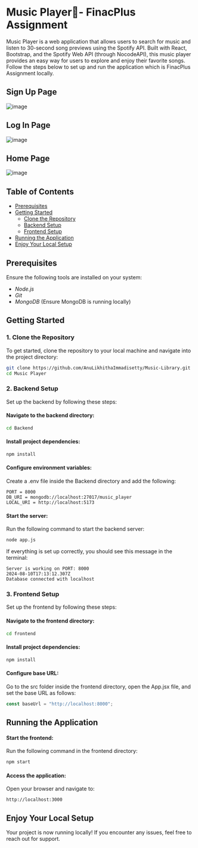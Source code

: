 # Music Player🎵- FinacPlus Assignment  
Music Player is a web application that allows users to search for music and listen to 30-second song previews using the Spotify API. Built with React, Bootstrap, and the Spotify Web API (through NocodeAPI), this music player provides an easy way for users to explore and enjoy their favorite songs. Follow the steps below to set up and run the application which is FinacPlus Assignment locally. 

## Sign Up Page
![image](https://github.com/user-attachments/assets/190b510a-a96b-47f9-9a28-3c2ce523f8fa)

## Log In Page
![image](https://github.com/user-attachments/assets/20efd3bc-0950-4a49-be5f-c9c7e16040a9)

## Home Page
![image](https://github.com/user-attachments/assets/4b607c66-67d2-4e77-87f1-d7d6b57829e4)


## Table of Contents 
- [Prerequisites](#prerequisites)  
- [Getting Started](#getting-started)  
   - [Clone the Repository](#1-clone-the-repository)  
   - [Backend Setup](#2-backend-setup)  
   - [Frontend Setup](#3-frontend-setup)  
- [Running the Application](#running-the-application)  
- [Enjoy Your Local Setup](#enjoy-your-local-setup)

## Prerequisites 
Ensure the following tools are installed on your system:  
* *Node.js*  
* *Git*  
* *MongoDB* (Ensure MongoDB is running locally)

## Getting Started

### 1. Clone the Repository 
To get started, clone the repository to your local machine and navigate into the project directory:  
```bash
git clone https://github.com/AnuLikhithaImmadisetty/Music-Library.git
cd Music Player
```

### 2. Backend Setup
Set up the backend by following these steps:  

#### Navigate to the backend directory:  
```bash
cd Backend
```

#### Install project dependencies:  
```bash
npm install
```

#### Configure environment variables:  
Create a .env file inside the Backend directory and add the following:  
```
PORT = 8000
DB_URI = mongodb://localhost:27017/music_player
LOCAL_URI = http://localhost:5173
```

#### Start the server:  
Run the following command to start the backend server:  
```bash
node app.js
```

If everything is set up correctly, you should see this message in the terminal:  
```
Server is working on PORT: 8000
2024-08-10T17:13:12.307Z
Database connected with localhost
```

### 3. Frontend Setup
Set up the frontend by following these steps:

#### Navigate to the frontend directory:  
```bash
cd frontend
```

#### Install project dependencies:  
```bash
npm install
```

#### Configure base URL:  
Go to the src folder inside the frontend directory, open the App.jsx file, and set the base URL as follows:  
```javascript
const baseUrl = "http://localhost:8000";
```

## Running the Application

#### Start the frontend:  
Run the following command in the frontend directory:  
```bash
npm start
```

#### Access the application:  
Open your browser and navigate to:  
```
http://localhost:3000
```

## Enjoy Your Local Setup
Your project is now running locally! If you encounter any issues, feel free to reach out for support.
